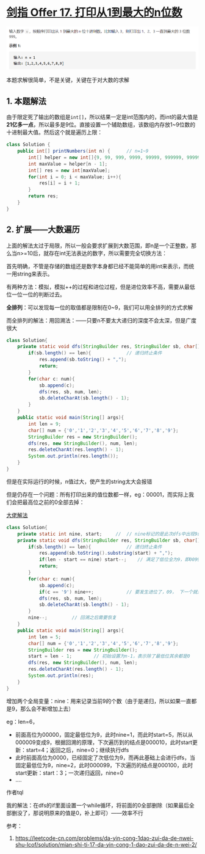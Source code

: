 # [剑指 Offer 17. 打印从1到最大的n位数](https://leetcode-cn.com/problems/da-yin-cong-1dao-zui-da-de-nwei-shu-lcof/)

<img src="pic\image-20210307100913233.png" alt="image-20210307100913233" style="zoom:80%;" />

本题求解很简单，不是关键，关键在于对大数的求解

## 1. 本题解法

由于限定死了输出的数组是`int[]`，所以结果一定是int范围内的，而int的最大值是**21亿多一点**，所以最多是9位。直接设置一个辅助数组，该数组内存放1~9位数的十进制最大值。然后这个就是遍历上限：

```java
class Solution {
    public int[] printNumbers(int n) {      // n=1~9
        int[] helper = new int[]{9, 99, 999, 9999, 99999, 999999, 9999999, 99999999, 999999999};
        int maxValue = helper[n - 1];
        int[] res = new int[maxValue];
        for(int i = 0; i < maxValue; i++){
            res[i] = i + 1;
        }
        return res;
    }
}
```

## 2. 扩展——大数遍历

上面的解法太过于局限，所以一般会要求扩展到大数范围，即n是一个正整数，那么当n>=10后，就存在int无法表达的数字，所以需要完全切换方法：

首先明确，不管是存储的数组还是数字本身都已经不能简单的用int来表示，而统一用string来表示。

有两种方法：模拟，模拟++的过程和进位过程，但是进位效率不高，需要从最低位一位一位的判断过去。

​						**全排列**：可以发现每一位的取值都是限制在0~9，我们可以用全排列的方式求解

而全排列的解法：用回溯法：——只要n不要太大递归的深度不会太深，但是广度很大

```java
class Solution{
    private static void dfs(StringBuilder res, StringBuilder sb, char[] num, int len){
        if(sb.length() == len){             // 递归终止条件
            res.append(sb.toString() + ",");
            return;
        }
        for(char c: num){
            sb.append(c);
            dfs(res, sb, num, len);
            sb.deleteCharAt(sb.length() - 1);
        }
    }
    public static void main(String[] args){
        int len = 9;
        char[] num = {'0','1','2','3','4','5','6','7','8','9'};
        StringBuilder res = new StringBuilder();
        dfs(res, new StringBuilder(), num, len);
        res.deleteCharAt(res.length() - 1);
        System.out.println(res.length());
    }
}
```

但是在实际运行的时候，n值过大，使产生的string太大会报错

但是仍存在一个问题：所有打印出来的值位数都一样，eg：00001，而实际上我们会把最高位之前的0全部去掉：

[大佬解法](https://leetcode-cn.com/problems/da-yin-cong-1dao-zui-da-de-nwei-shu-lcof/solution/mian-shi-ti-17-da-yin-cong-1-dao-zui-da-de-n-wei-2/)

```java
class Solution{
	private static int nine, start;     //  // nine标记的是此次dfs中出现9的次数，start标记的是最高位之前0的个数
    private static void dfs(StringBuilder res, StringBuilder sb, char[] num, int len){
        if(sb.length() == len){             // 递归终止条件
            res.append(sb.toString().substring(start) + ",");
            if(len - start == nine) start--;	// 满足了低位全为9，即0099，那说明之后是从0100开始的了，所以start要向前移（当前还不用移动）	
            return;
        }
        for(char c: num){
            sb.append(c);
            if(c == '9') nine++;			// 要发生进位了，09， 下一个就是10了
            dfs(res, sb, num, len);
            sb.deleteCharAt(sb.length() - 1);
        }
        nine--;			// 回溯之后需要恢复
    }
    public static void main(String[] args){
        int len = 5;
        char[] num = {'0','1','2','3','4','5','6','7','8','9'};
        StringBuilder res = new StringBuilder();
        start = len - 1;        // 初始设置为n-1，表示除了最低位其余都是0
        dfs(res, new StringBuilder(), num, len);
        res.deleteCharAt(res.length() - 1);
        System.out.println(res);
    }
}
```

增加两个全局变量：nine：用来记录当前9的个数（由于是递归，所以如果一直都是9，那么会不断增加上去）

eg：len=6， 

- 前面高位为00000，固定最低位为9，此时nine=1，而此时start=5，所以从000009变成9，根据回溯的原理，下次遍历到的结点是000010，此时start更新：start=4；返回之后，nine=0；继续执行dfs
- 此时前面高位为0000，已经固定了次低位为9，而再此基础上会进行dfs，当固定最低位为9，nine=2，此时000099，下次遍历的结点是000100，此时start更新：start：3；一次递归返回，nine=0
- ....

作者tql

我的解法：在dfs的if里面设置一个while循环，将前面的0全部删除（如果最后全部删没了，那说明原来的值是0，补上即可）——效率不行

参考：

1. https://leetcode-cn.com/problems/da-yin-cong-1dao-zui-da-de-nwei-shu-lcof/solution/mian-shi-ti-17-da-yin-cong-1-dao-zui-da-de-n-wei-2/